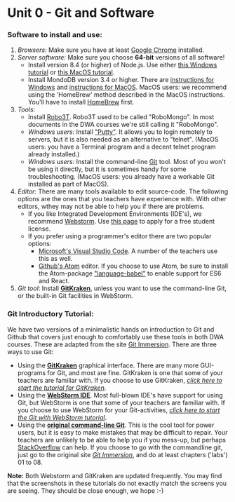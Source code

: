 # Unit 0 - Git and Software

### Software to install and use:

1. *Browsers:* Make sure you have at least [Google Chrome](https://www.google.com/chrome/browser/desktop/index.html) installed.
1. *Server software:* Make sure you choose **64-bit** versions of all software!
   - Install version 8.4 (or higher) of Node.js. Use either [this Windows tutorial](https://nodesource.com/blog/installing-nodejs-tutorial-windows/)
     or [this MacOS tutorial](https://nodesource.com/blog/installing-nodejs-tutorial-mac-os-x/).
   - Install MondoDB version 3.4 or higher. There are [instructions for Windows](https://docs.mongodb.com/manual/tutorial/install-mongodb-on-windows/) and [instructions for MacOS](https://docs.mongodb.com/manual/tutorial/install-mongodb-on-os-x/). MacOS users: we recommend using the 'HomeBrew' method described in the MacOS instructions. You'll have to install [HomeBrew](https://brew.sh/) first.
1. *Tools:*
   - Install [Robo3T](https://robomongo.org/). Robo3T used to be called "RoboMongo". In most documents in the DWA courses we're still calling it "RoboMongo".
   - *Windows users:* Install ["Putty"](http://www.putty.org/). It allows you to login remotely to servers, but it is also needed as an alternative to "telnet". (MacOS users: you have a Terminal program and a decent telnet program already installed.)
   - *Windows users:* Install the command-line [Git](https://git-scm.com/) tool. Most of you won't be using it directly, but it is sometimes handy for some troubleshooting. (MacOS users: you already have a workable Git installed as part of MacOS).
1. *Editor:* There are many tools available to edit source-code. The following options are the ones that you teachers have experience with. With other editors, wthey may not be able to help you if there are problems.
   - If you like Integrated Development Environments (IDE's), we recommend [Webstorm](https://www.jetbrains.com/webstorm/). Use [this page](https://www.jetbrains.com/student/) to apply for a free student license.
   - If you prefer using a programmer's editor there are two popular options:
      * [Microsoft's Visual Studio Code](https://code.visualstudio.com/). A number of the teachers use this as well.
      * [Github's Atom](https://atom.io/) editor. If you choose to use Atom, be sure to install the Atom-package ["language-babel"](https://atom.io/packages/language-babel) to enable support for ES6 and React.
2. *Git tool*: Install **[GitKraken](https://www.gitkraken.com/)**, unless you want to use the command-line Git, or the built-in Git facilities in WebStorm.


### Git Introductory Tutorial:

We have two versions of a minimalistic hands on introduction
to Git and Github that covers just enough to comfortably use these
tools in both DWA courses.
These are adapted from the site [Git Immersion](http://gitimmersion.com/).
There are three ways to use Git:
- Using the **[GitKraken](https://www.gitkraken.com/)**
  graphical interface. There are many more GUI-programs for Git,
  and most are fine. GitKraken is one that some of your teachers
  are familiar with. If you choose to use GitKraken,
  *[click here to start the tutorial for GitKraken](git_introductory_tutorial_gitkraken/lab_01.html)*.
- Using the **[WebStorm IDE](https://www.jetbrains.com/webstorm/)**.
  Most full-blown IDE's have support for using Git, but WebStorm is
  one that some of your teachers are familiar with. If you choose
   to use WebStorm for your Git-activities,
   *[click here to start the Git with WebStorm tutorial](git_introductory_tutorial_webstorm/lab_01.html)*.
- Using the **[original command-line Git](https://git-scm.com/)**.
  This is the cool tool for power users, but it is easy to make
  mistakes that may be difficult to repair. Your teachers are
  unlikely to be able to help you if you mess-up, but perhaps
  [StackOverflow](https://stackoverflow.com/tags/git/info) can help.
  If you choose to go with the commandline git, just go to the
  original site *[Git Immersion](http://gitimmersion.com/)*,
  and do at least chapters ('labs') 01 to 08.

**Note:** Both Webstorm and GitKraken are updated frequently.
You may find that the screenshots in these tutorials do not
exactly match the screens you are seeing. They should be close
enough, we hope :-)
